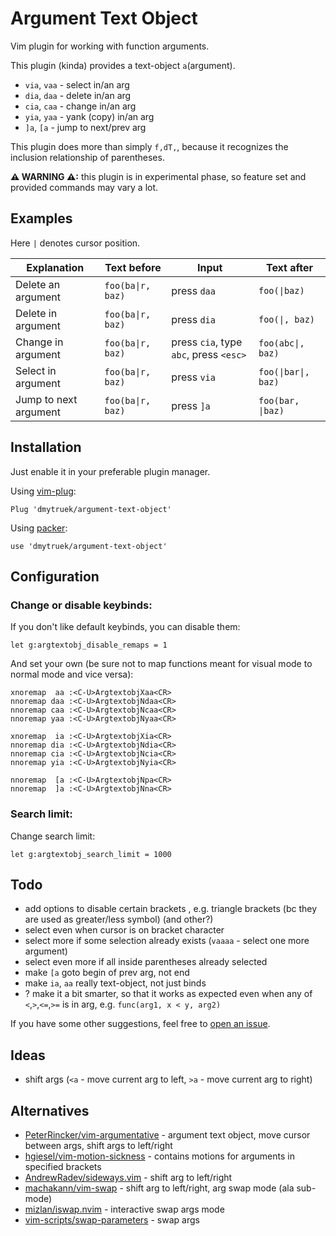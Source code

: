 # Argument Text Object
Vim plugin for working with function arguments.

This plugin (kinda) provides a text-object `a`(argument).
- `via`, `vaa` - select in/an arg
- `dia`, `daa` - delete in/an arg
- `cia`, `caa` - change in/an arg
- `yia`, `yaa` - yank (copy) in/an arg
- `]a`, `[a` - jump to next/prev arg

This plugin does more than simply `f,dT,`,
because it recognizes the inclusion relationship of parentheses.

**⚠ WARNING ⚠:** this plugin is in experimental phase,
so feature set and provided commands may vary a lot.


## Examples
Here `|` denotes cursor position.

| Explanation           | Text before       | Input                                  | Text after          |
|-----------------------|-------------------|----------------------------------------|---------------------|
| Delete an argument    | `foo(ba\|r, baz)` | press `daa`                            | `foo(\|baz)`        |
| Delete in argument    | `foo(ba\|r, baz)` | press `dia`                            | `foo(\|, baz)`      |
| Change in argument    | `foo(ba\|r, baz)` | press `cia`, type `abc`, press `<esc>` | `foo(abc\|, baz)`   |
| Select in argument    | `foo(ba\|r, baz)` | press `via`                            | `foo(\|bar\|, baz)` |
| Jump to next argument | `foo(ba\|r, baz)` | press `]a`                             | `foo(bar, \|baz)`   |


## Installation
Just enable it in your preferable plugin manager.

Using [vim-plug](https://github.com/junegunn/vim-plug):
```
Plug 'dmytruek/argument-text-object'
```

Using [packer](https://github.com/wbthomason/packer.nvim):
```
use 'dmytruek/argument-text-object'
```


## Configuration
### Change or disable keybinds:
If you don't like default keybinds, you can disable them:
```
let g:argtextobj_disable_remaps = 1
```

And set your own
(be sure not to map functions meant for visual mode to normal mode and vice versa):
```
xnoremap  aa :<C-U>ArgtextobjXaa<CR>
nnoremap daa :<C-U>ArgtextobjNdaa<CR>
nnoremap caa :<C-U>ArgtextobjNcaa<CR>
nnoremap yaa :<C-U>ArgtextobjNyaa<CR>

xnoremap  ia :<C-U>ArgtextobjXia<CR>
nnoremap dia :<C-U>ArgtextobjNdia<CR>
nnoremap cia :<C-U>ArgtextobjNcia<CR>
nnoremap yia :<C-U>ArgtextobjNyia<CR>

nnoremap  [a :<C-U>ArgtextobjNpa<CR>
nnoremap  ]a :<C-U>ArgtextobjNna<CR>
```

### Search limit:
Change search limit:
```
let g:argtextobj_search_limit = 1000
```


## Todo
- add options to disable certain brackets , e.g. triangle brackets (bc they are used as greater/less symbol) (and other?)
- select even when cursor is on bracket character
- select more if some selection already exists (`vaaaa` - select one more argument)
- select even more if all inside parentheses already selected
- make `[a` goto begin of prev arg, not end
- make `ia`, `aa` really text-object, not just binds
- ? make it a bit smarter, so that it works as expected even when any of `<`,`>`,`<=`,`>=` is in arg, e.g. `func(arg1, x < y, arg2)`

If you have some other suggestions, feel free to [open an issue](https://github.com/dmyTRUEk/argument-text-object/issues/new).

## Ideas
- shift args (`<a` - move current arg to left, `>a` - move current arg to right)


## Alternatives
- [PeterRincker/vim-argumentative](https://github.com/PeterRincker/vim-argumentative) - argument text object, move cursor between args, shift args to left/right
- [hgiesel/vim-motion-sickness](https://github.com/hgiesel/vim-motion-sickness#field-text-objects) - contains motions for arguments in specified brackets
- [AndrewRadev/sideways.vim](https://github.com/AndrewRadev/sideways.vim) - shift arg to left/right
- [machakann/vim-swap](https://github.com/machakann/vim-swap) - shift arg to left/right, arg swap mode (ala sub-mode)
- [mizlan/iswap.nvim](https://github.com/mizlan/iswap.nvim) - interactive swap args mode
- [vim-scripts/swap-parameters](https://github.com/vim-scripts/swap-parameters) - swap args

